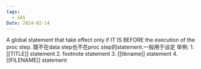 ```yaml
---
tags:
  - SAS
Date: 2024-02-14
---
```

A global statement that take effect only if IT IS BEFORE the execution of the proc step. 既不在data step也不在proc step的statement.一般用于设定
举例:
	1. [[TITLE]] statement
	2. footnote statement
	3. [[libname]] statement
	4. [[FILENAME]] statement